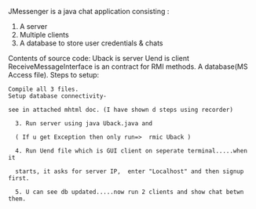 JMessenger is a java chat application consisting :

1. A server
2. Multiple clients
3. A database to store user credentials & chats  

Contents of source code:
Uback is server
Uend is client
ReceiveMessageInterface is an contract for RMI methods.
A database(MS Access file).
Steps to setup:

    Compile all 3 files.
    Setup database connectivity-

    see in attached mhtml doc. (I have shown d steps using recorder)

      3. Run server using java Uback.java and

      ( If u get Exception then only run=>  rmic Uback )

      4. Run Uend file which is GUI client on seperate terminal.....when it

      starts, it asks for server IP,  enter "Localhost" and then signup first.

      5. U can see db updated.....now run 2 clients and show chat betwn them.

